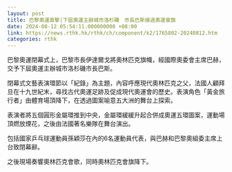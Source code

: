 ```yaml
---
layout: post
title: 巴黎奧運直擊│下屆奧運主辦城市洛杉磯　市長巴斯接過奧運會旗
date: 2024-08-12 05:54:11.000000000 +08:00
link: https://news.rthk.hk/rthk/ch/component/k2/1765802-20240812.htm
categories: rthk
---
```


巴黎奧運閉幕式上，巴黎市長伊達爾戈將奧林匹克旗幟，經國際奧委會主席巴赫，交予下屆奧運主辦城市洛杉磯市長巴斯。

閉幕式文藝表演環節以「紀錄」為主題，內容呼應現代奧林匹克之父，法國人顧拜旦在十九世紀末，尋找古代奧運足跡及促成現代奧運會的歷史。表演角色「黃金旅行者」由體育場頂降下，在透過圖案喻意五大洲的舞台上探索。

表演者將五個圓形金屬環推到中央，金屬環緩緩升起合併成奧運五環圖案，運動場頂燃放煙花，之後由法國著名樂隊在舞台演出。

包括國家乒乓球運動員孫穎莎在內的6名運動員代表，與巴赫和巴黎奧組委主席上台致閉幕辭。

之後現場奏響奧林匹克會歌，同時奧林匹克會旗降下。
